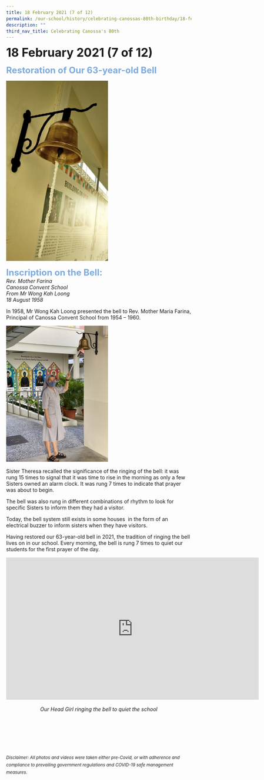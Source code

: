 ```yaml
---
title: 18 February 2021 (7 of 12)
permalink: /our-school/history/celebrating-canossas-80th-birthday/18-february-2021-7-of-12/
description: ""
third_nav_title: Celebrating Canossa's 80th
---
```

**<font size=6>18 February 2021 (7 of 12)</font>**

**<font size=5 color="#7daadf">Restoration of Our 63-year-old Bell</font>**

<img src="/images/History/18%20Feb%2021%201.jpg" style="width:55%">

<br>

**<font size=5 color="#7daadf">Inscription on the Bell:</font>**
<em>
<br>
Rev. Mother Farina<br>
Canossa Convent School<br>
From Mr Wong Kah Loong<br>
18 August 1958
</em>


In 1958, Mr Wong Kah Loong presented the bell to Rev. Mother Maria Farina, Principal of Canossa Convent School from 1954 – 1960.

<img src="/images/History/18%20Feb%2021%202.jpg" style="width:55%">


Sister Theresa recalled the significance of the ringing of the bell: it was rung 15 times to signal that it was time to rise in the morning as only a few Sisters owned an alarm clock. It was rung 7 times to indicate that prayer was about to begin. 

The bell was also rung in different combinations of rhythm to look for specific Sisters to inform them they had a visitor. 

Today, the bell system still exists in some houses  in the form of an electrical buzzer to inform sisters when they have visitors. 

Having restored our 63-year-old bell in 2021, the tradition of ringing the bell lives on in our school. Every morning, the bell is rung 7 times to quiet our students for the first prayer of the day.

<center>

<iframe width="687" height="386" src="https://www.youtube.com/embed/CT2Vx3iFAN8" title="Our Head Girl ringing the bell to quiet the school" frameborder="0" allow="accelerometer; autoplay; clipboard-write; encrypted-media; gyroscope; picture-in-picture" allowfullscreen></iframe>

<em>Our Head Girl ringing the bell to quiet the school</em>

</center>


<br><br><br><br><br><br>
<sup>_Disclaimer: All photos and videos were taken either pre-Covid, or with adherence and compliance to prevailing government regulations and COVID-19 safe management measures._</sup>